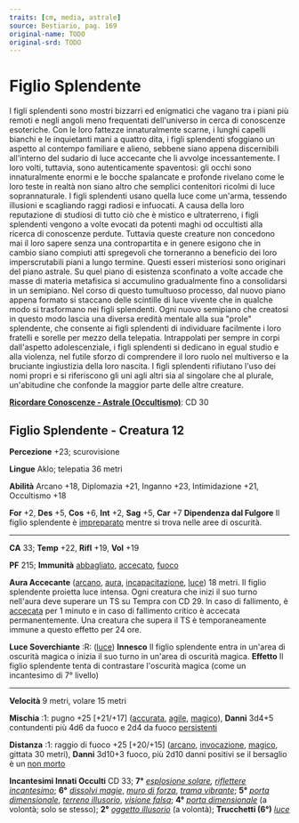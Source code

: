```yaml
---
traits: [cm, media, astrale]
source: Bestiario, pag. 169
original-name: TODO
original-srd: TODO
---
```


# Figlio Splendente

I figli splendenti sono mostri bizzarri ed enigmatici che vagano tra i piani più
remoti e negli angoli meno frequentati dell'universo in cerca di conoscenze
esoteriche. Con le loro fattezze innaturalmente scarne, i lunghi capelli bianchi
e le inquietanti mani a quattro dita, i figli splendenti sfoggiano un aspetto al
contempo familiare e alieno, sebbene siano appena discernibili all'interno del
sudario di luce accecante che li avvolge incessantemente. I loro volti,
tuttavia, sono autenticamente spaventosi: gli occhi sono innaturalmente enormi e
le bocche spalancate e profonde rivelano come le loro teste in realtà non siano
altro che semplici contenitori ricolmi di luce soprannaturale. I figli
splendenti usano quella luce come un'arma, tessendo illusioni e scagliando raggi
radiosi e infuocati. A causa della loro reputazione di studiosi di tutto ciò che
è mistico e ultraterreno, i figli splendenti vengono a volte evocati da potenti
maghi od occultisti alla ricerca di conoscenze perdute. Tuttavia queste creature
non concedono mai il loro sapere senza una contropartita e in genere esigono che
in cambio siano compiuti atti spregevoli che torneranno a beneficio dei loro
imperscrutabili piani a lungo termine. Questi esseri misteriosi sono originari
del piano astrale. Su quel piano di esistenza sconfinato a volte accade che
masse di materia metafisica si accumulino gradualmente fino a consolidarsi in un
semipiano. Nel corso di questo tumultuoso processo, dal nuovo piano appena
formato si staccano delle scintille di luce vivente che in qualche modo si
trasformano nei figli splendenti. Ogni nuovo semipiano che creatosi in questo
modo lascia una diversa eredità mentale alla sua "prole" splendente, che
consente ai figli splendenti di individuare facilmente i loro fratelli e sorelle
per mezzo della telepatia. Intrappolati per sempre in corpi dall'aspetto
adolescenziale, i figli splendenti si dedicano in egual studio e alla violenza,
nel futile sforzo di comprendere il loro ruolo nel multiverso e la bruciante
ingiustizia della loro nascita. I figli splendenti rifiutano l'uso dei nomi
propri e si riferiscono gli uni agli altri sia al singolare che al plurale,
un'abitudine che confonde la maggior parte delle altre creature.

**[Ricordare Conoscenze - Astrale (Occultismo)](/azioni/ricordare-conoscenze)**:
CD 30

## Figlio Splendente - Creatura 12

**Percezione** +23; scurovisione

**Lingue** Aklo; telepatia 36 metri

**Abilità** Arcano +18, Diplomazia +21, Inganno +23, Intimidazione +21,
Occultismo +18

**For** +2, **Des** +5, **Cos** +6, **Int** +2, **Sag** +5, **Car** +7
**Dipendenza dal Fulgore** Il figlio splendente è
[impreparato](/condizioni/impreparato) mentre si trova nelle aree di oscurità.

---

**CA** 33; **Temp** +22, **Rifl** +19, **Vol** +19

**PF** 215; **Immunità** [abbagliato](/condizioni/abbagliato),
[accecato](/condizioni/accecato), [fuoco](/condizioni/fuoco)

**Aura Accecante** ([arcano](/tratti/arcano), [aura](/tratti/aura),
[incapacitazione](/tratti/incapacitazione), [luce](/tratti/luce)) 18 metri. Il
figlio splendente proietta luce intensa. Ogni creatura che inizi il suo turno
nell'aura deve superare un TS su Tempra con CD 29. ln caso di fallimento, è
[accecata](/condizioni/accecato) per 1 minuto e in caso di fallimento critico è
accecata permanentemente. Una creatura che supera il TS è temporaneamente immune
a questo effetto per 24 ore.

**Luce Soverchiante** :R: ([luce](/tratti/luce)) **Innesco** Il figlio
splendente entra in un'area di oscurità magica o inizia il suo turno in un'area
di oscurità magica. **Effetto** Il figlio splendente tenta di contrastare
l'oscurità magica (come un incantesimo di 7° livello)

---

**Velocità** 9 metri, volare 15 metri

**Mischia** :1: pugno +25 \[+21/+17] ([accurata](/tratti/accurata),
[agile](/tratti/agile), [magico](/tratti/magico)), **Danni** 3d4+5 contundenti
più 4d6 da fuoco e 2d4 da fuoco [persistenti](/condizioni/danno-persistente)

**Distanza** :1: raggio di fuoco +25 \[+20/+15] ([arcano](/tratti/arcano),
[invocazione](/tratti/invocazione), [magico](/tratti/magico), gittata 30 metri),
**Danni** 3d10+3 fuoco, più 2d10 danni positivi se il bersaglio è un
[non morto](/tratti/non-morto)

**Incantesimi Innati Occulti** CD 33; **7°**
_[esplosione solare](/incantesimi/esplosione-solare),
[riflettere incantesimo](/incantesimi/riflettere-incantesimo)_; **6°**
_[dissolvi magie](/incantesimi/dissolvi-magie)_,
_[muro di forza](/incantesimi/muro-di-forza)_,
_[trama vibrante](/incantesimi/trama-vibrante)_; **5°**
_[porta dimensionale](/incantesimi/porta-dimensionale)_,
_[terreno illusorio](/incantesimi/terreno-illusorio)_,
_[visione falsa](/incantesimi/visione-falsa)_; **4°**
_[porta dimensionale](/incantesimi/porta-dimensionale)_ (a volontà; solo se
stesso); **2°** _[oggetto illusorio](/incantesimi/oggetto-illusorio)_ (a
volontà); **Trucchetti (6°)** _[luce](/incantesimi/luce)_
